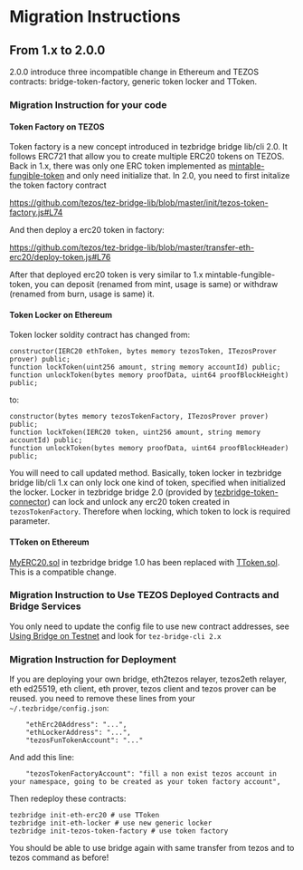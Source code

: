 # Migration Instructions

## From 1.x to 2.0.0

2.0.0 introduce three incompatible change in Ethereum and TEZOS contracts: bridge-token-factory, generic token locker and TToken.

### Migration Instruction for your code

#### Token Factory on TEZOS

Token factory is a new concept introduced in tezbridge bridge lib/cli 2.0. It follows ERC721 that allow you to create multiple ERC20 tokens on TEZOS. Back in 1.x, there was only one ERC token implemented as [mintable-fungible-token](https://github.com/tezos/tez-bridge-rs/tree/master/mintable-fungible-token) and only need initialize that. In 2.0, you need to first initalize the token factory contract

https://github.com/tezos/tez-bridge-lib/blob/master/init/tezos-token-factory.js#L74

And then deploy a erc20 token in factory:

https://github.com/tezos/tez-bridge-lib/blob/master/transfer-eth-erc20/deploy-token.js#L76

After that deployed erc20 token is very similar to 1.x mintable-fungible-token, you can deposit (renamed from mint, usage is same) or withdraw (renamed from burn, usage is same) it.

#### Token Locker on Ethereum

Token locker soldity contract has changed from:

```
constructor(IERC20 ethToken, bytes memory tezosToken, ITezosProver prover) public;
function lockToken(uint256 amount, string memory accountId) public;
function unlockToken(bytes memory proofData, uint64 proofBlockHeight) public;
```

to:

```
constructor(bytes memory tezosTokenFactory, ITezosProver prover) public;
function lockToken(IERC20 token, uint256 amount, string memory accountId) public;
function unlockToken(bytes memory proofData, uint64 proofBlockHeader) public;
```

You will need to call updated method. Basically, token locker in tezbridge bridge lib/cli 1.x can only lock one kind of token,
specified when initialized the locker. Locker in tezbridge bridge 2.0 (provided by [tezbridge-token-connector](https://github.com/tezos/tezbridge-token-connector)) can lock and unlock any erc20 token created in `tezosTokenFactory`. Therefore when locking, which token to lock is required parameter.

#### TToken on Ethereum

[MyERC20.sol](https://github.com/tezos/tez-bridge-sol/blob/a3968cee82f2923aee9fbe2387b7045993eafc0f/token-locker/contracts/MyERC20.sol) in tezbridge bridge 1.0 has been replaced with [TToken.sol](https://github.com/tezos/tezbridge-token-connector/blob/master/erc20-connector/contracts/test/TToken.sol). This is a compatible change.

### Migration Instruction to Use TEZOS Deployed Contracts and Bridge Services

You only need to update the config file to use new contract addresses, see [Using Bridge on Testnet](README.md#using-bridge-on-testnet) and look for `tez-bridge-cli 2.x`

### Migration Instruction for Deployment

If you are deploying your own bridge, eth2tezos relayer, tezos2eth relayer, eth ed25519, eth client, eth prover, tezos client and tezos prover can be reused. you need to remove these lines from your `~/.tezbridge/config.json`:

```
    "ethErc20Address": "...",
    "ethLockerAddress": "...",
    "tezosFunTokenAccount": "..."
```

And add this line:

```
	"tezosTokenFactoryAccount": "fill a non exist tezos account in your namespace, going to be created as your token factory account",
```

Then redeploy these contracts:

```
tezbridge init-eth-erc20 # use TToken
tezbridge init-eth-locker # use new generic locker
tezbridge init-tezos-token-factory # use token factory
```

You should be able to use bridge again with same transfer from tezos and to tezos command as before!
